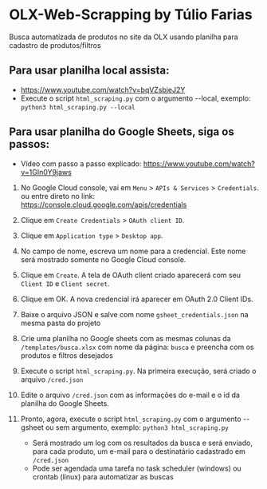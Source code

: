 # OLX-Web-Scrapping by Túlio Farias

Busca automatizada de produtos no site da OLX usando planilha para cadastro de produtos/filtros

## Para usar planilha local assista:
- https://www.youtube.com/watch?v=bqVZsbjeJ2Y
- Execute o script `html_scraping.py` com o argumento --local, exemplo: `python3 html_scraping.py --local`

## Para usar planilha do Google Sheets, siga os passos:
- Vídeo com passo a passo explicado: https://www.youtube.com/watch?v=1GIn0Y9jaws

1. No Google Cloud console, vai em `Menu` > `APIs & Services` > `Credentials`.
ou entre direto no link: https://console.cloud.google.com/apis/credentials

2. Clique em `Create Credentials` > `OAuth client ID`.

3. Clique em `Application type` > `Desktop app`.

4. No campo de nome, escreva um nome para a credencial. Este nome será mostrado somente no Google Cloud console.

5. Clique em `Create`. A tela de OAuth client criado aparecerá com seu `Client ID` e `Client secret`.

6. Clique em OK. A nova credencial irá aparecer em OAuth 2.0 Client IDs.

7. Baixe o arquivo JSON e salve com nome `gsheet_credentials.json` na mesma pasta do projeto

8. Crie uma planilha no Google sheets com as mesmas colunas da `/templates/busca.xlsx` com nome da página: `busca` e preencha com os produtos e filtros desejados

9. Execute o script `html_scraping.py`. Na primeira execução, será criado o arquivo `/cred.json`

10. Edite o arquivo `/cred.json` com as informações do e-mail e o id da planilha do Google Sheets.

11. Pronto, agora, execute o script `html_scraping.py` com o argumento --gsheet ou sem argumento, exemplo: `python3 html_scraping.py`
    - Será mostrado um log com os resultados da busca e será enviado, para cada produto, um e-mail para o destinatário cadastrado em `/cred.json`
    - Pode ser agendada uma tarefa no task scheduler (windows) ou crontab (linux) para automatizar as buscas